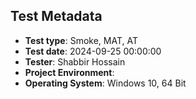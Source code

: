 ## Test Metadata

- **Test type**: Smoke, MAT, AT
- **Test date**: 2024-09-25 00:00:00
- **Tester**: Shabbir Hossain
- **Project Environment**: <Test App>
- **Operating System**: Windows 10, 64 Bit
